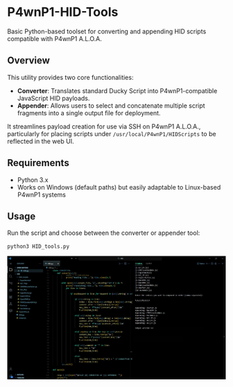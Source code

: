 # P4wnP1-HID-Tools
Basic Python-based toolset for converting and appending HID scripts compatible with P4wnP1 A.L.O.A.

## Overview


This utility provides two core functionalities:

- **Converter**: Translates standard Ducky Script into P4wnP1-compatible JavaScript HID payloads.
- **Appender**: Allows users to select and concatenate multiple script fragments into a single output file for deployment.

It streamlines payload creation for use via SSH on P4wnP1 A.L.O.A., particularly for placing scripts under `/usr/local/P4wnP1/HIDScripts` to be reflected in the web UI.

## Requirements


- Python 3.x
- Works on Windows (default paths) but easily adaptable to Linux-based P4wnP1 systems

## Usage


Run the script and choose between the converter or appender tool:


```bash
python3 HID_tools.py
```

<img src="./Visual_Illustration.jpg" alt="Tool Workflow" width="600">

